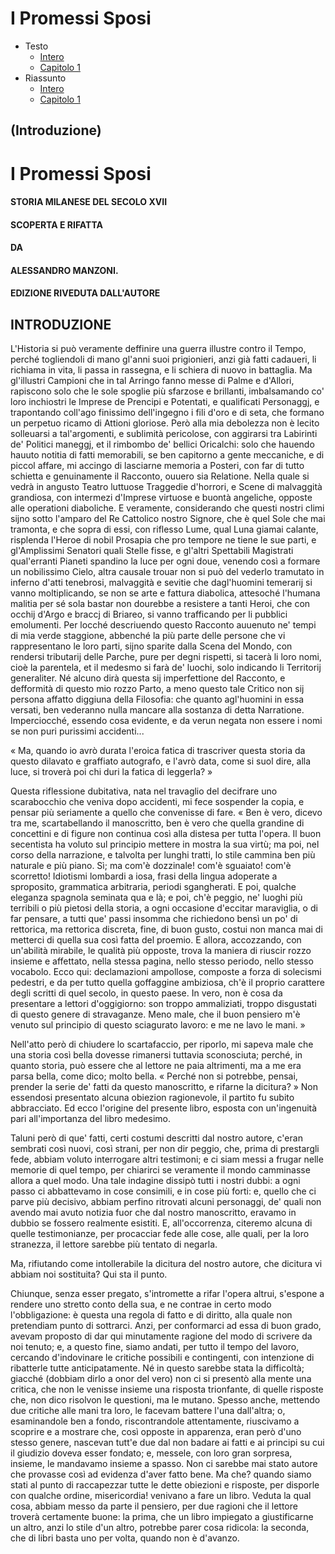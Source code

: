 # I Promessi Sposi

- Testo
    - [Intero](../i-promessi-sposi.md)
    - [Capitolo 1](./testo/capitolo-1.md)
- Riassunto
    - [Intero](../i-promessi-sposi-riassunto.md)
    - [Capitolo 1](./riassunto/capitolo-1.md)


## (Introduzione)

# I Promessi Sposi

#### STORIA MILANESE DEL SECOLO XVII

#### SCOPERTA E RIFATTA

#### DA

#### ALESSANDRO MANZONI.

#### EDIZIONE RIVEDUTA DALL'AUTORE

## INTRODUZIONE

L'Historia si può veramente deffinire una guerra illustre contro il Tempo, perché togliendoli di mano gl'anni suoi prigionieri, anzi già fatti cadaueri, li richiama in vita, li passa in rassegna, e li schiera di nuovo in battaglia. Ma gl'illustri Campioni che in tal Arringo fanno messe di Palme e d'Allori, rapiscono solo che le sole spoglie più sfarzose e brillanti, imbalsamando co' loro inchiostri le Imprese de Prencipi e Potentati, e qualificati Personaggj, e trapontando coll'ago finissimo dell'ingegno i fili d'oro e di seta, che formano un perpetuo ricamo di Attioni gloriose. Però alla mia debolezza non è lecito solleuarsi a tal'argomenti, e sublimità pericolose, con aggirarsi tra Labirinti de' Politici maneggj, et il rimbombo de' bellici Oricalchi: solo che hauendo hauuto notitia di fatti memorabili, se ben capitorno a gente meccaniche, e di piccol affare, mi accingo di lasciarne memoria a Posteri, con far di tutto schietta e genuinamente il Racconto, ouuero sia Relatione. Nella quale si vedrà in angusto Teatro luttuose Traggedie d'horrori, e Scene di malvaggità grandiosa, con intermezi d'Imprese virtuose e buontà angeliche, opposte alle operationi diaboliche. E veramente, considerando che questi nostri climi sijno sotto l'amparo del Re Cattolico nostro Signore, che è quel Sole che mai tramonta, e che sopra di essi, con riflesso Lume, qual Luna giamai calante, risplenda l'Heroe di nobil Prosapia che pro tempore ne tiene le sue parti, e gl'Amplissimi Senatori quali Stelle fisse, e gl'altri Spettabili Magistrati qual'erranti Pianeti spandino la luce per ogni doue, venendo così a formare un nobilissimo Cielo, altra causale trouar non si può del vederlo tramutato in inferno d'atti tenebrosi, malvaggità e sevitie che dagl'huomini temerarij si vanno moltiplicando, se non se arte e fattura diabolica, attesoché l'humana malitia per sé sola bastar non dourebbe a resistere a tanti Heroi, che con occhij d'Argo e braccj di Briareo, si vanno trafficando per li pubblici emolumenti. Per locché descriuendo questo Racconto auuenuto ne' tempi di mia verde staggione, abbenché la più parte delle persone che vi rappresentano le loro parti, sijno sparite dalla Scena del Mondo, con rendersi tributarij delle Parche, pure per degni rispetti, si tacerà li loro nomi, cioè la parentela, et il medesmo si farà de' luochi, solo indicando li Territorij generaliter. Né alcuno dirà questa sij imperfettione del Racconto, e defformità di questo mio rozzo Parto, a meno questo tale Critico non sij persona affatto diggiuna della Filosofia: che quanto agl'huomini in essa versati, ben vederanno nulla mancare alla sostanza di detta Narratione. Imperciocché, essendo cosa evidente, e da verun negata non essere i nomi se non puri purissimi accidenti...

« Ma, quando io avrò durata l'eroica fatica di trascriver questa storia da questo dilavato e graffiato autografo, e l'avrò data, come si suol dire, alla luce, si troverà poi chi duri la fatica di leggerla? »

Questa riflessione dubitativa, nata nel travaglio del decifrare uno scarabocchio che veniva dopo accidenti, mi fece sospender la copia, e pensar più seriamente a quello che convenisse di fare. « Ben è vero, dicevo tra me, scartabellando il manoscritto, ben è vero che quella grandine di concettini e di figure non continua così alla distesa per tutta l'opera. Il buon secentista ha voluto sul principio mettere in mostra la sua virtù; ma poi, nel corso della narrazione, e talvolta per lunghi tratti, lo stile cammina ben più naturale e più piano. Sì; ma com'è dozzinale! com'è sguaiato! com'è scorretto! Idiotismi lombardi a iosa, frasi della lingua adoperate a sproposito, grammatica arbitraria, periodi sgangherati. E poi, qualche eleganza spagnola seminata qua e là; e poi, ch'è peggio, ne' luoghi più terribili o più pietosi della storia, a ogni occasione d'eccitar maraviglia, o di far pensare, a tutti que' passi insomma che richiedono bensì un po' di rettorica, ma rettorica discreta, fine, di buon gusto, costui non manca mai di metterci di quella sua così fatta del proemio. E allora, accozzando, con un'abilità mirabile, le qualità più opposte, trova la maniera di riuscir rozzo insieme e affettato, nella stessa pagina, nello stesso periodo, nello stesso vocabolo. Ecco qui: declamazioni ampollose, composte a forza di solecismi pedestri, e da per tutto quella goffaggine ambiziosa, ch'è il proprio carattere degli scritti di quel secolo, in questo paese. In vero, non è cosa da presentare a lettori d'oggigiorno: son troppo ammaliziati, troppo disgustati di questo genere di stravaganze. Meno male, che il buon pensiero m'è venuto sul principio di questo sciagurato lavoro: e me ne lavo le mani. »

Nell'atto però di chiudere lo scartafaccio, per riporlo, mi sapeva male che una storia così bella dovesse rimanersi tuttavia sconosciuta; perché, in quanto storia, può essere che al lettore ne paia altrimenti, ma a me era parsa bella, come dico; molto bella. « Perché non si potrebbe, pensai, prender la serie de' fatti da questo manoscritto, e rifarne la dicitura? » Non essendosi presentato alcuna obiezion ragionevole, il partito fu subito abbracciato. Ed ecco l'origine del presente libro, esposta con un'ingenuità pari all'importanza del libro medesimo.

Taluni però di que' fatti, certi costumi descritti dal nostro autore, c'eran sembrati così nuovi, così strani, per non dir peggio, che, prima di prestargli fede, abbiam voluto interrogare altri testimoni; e ci siam messi a frugar nelle memorie di quel tempo, per chiarirci se veramente il mondo camminasse allora a quel modo. Una tale indagine dissipò tutti i nostri dubbi: a ogni passo ci abbattevamo in cose consimili, e in cose più forti: e, quello che ci parve più decisivo, abbiam perfino ritrovati alcuni personaggi, de' quali non avendo mai avuto notizia fuor che dal nostro manoscritto, eravamo in dubbio se fossero realmente esistiti. E, all'occorrenza, citeremo alcuna di quelle testimonianze, per procacciar fede alle cose, alle quali, per la loro stranezza, il lettore sarebbe più tentato di negarla.

Ma, rifiutando come intollerabile la dicitura del nostro autore, che dicitura vi abbiam noi sostituita? Qui sta il punto.

Chiunque, senza esser pregato, s'intromette a rifar l'opera altrui, s'espone a rendere uno stretto conto della sua, e ne contrae in certo modo l'obbligazione: è questa una regola di fatto e di diritto, alla quale non pretendiam punto di sottrarci. Anzi, per conformarci ad essa di buon grado, avevam proposto di dar qui minutamente ragione del modo di scrivere da noi tenuto; e, a questo fine, siamo andati, per tutto il tempo del lavoro, cercando d'indovinare le critiche possibili e contingenti, con intenzione di ribatterle tutte anticipatamente. Né in questo sarebbe stata la difficoltà; giacché (dobbiam dirlo a onor del vero) non ci si presentò alla mente una critica, che non le venisse insieme una risposta trionfante, di quelle risposte che, non dico risolvon le questioni, ma le mutano. Spesso anche, mettendo due critiche alle mani tra loro, le facevam battere l'una dall'altra; o, esaminandole ben a fondo, riscontrandole attentamente, riuscivamo a scoprire e a mostrare che, così opposte in apparenza, eran però d'uno stesso genere, nascevan tutt'e due dal non badare ai fatti e ai principi su cui il giudizio doveva esser fondato; e, messele, con loro gran sorpresa, insieme, le mandavamo insieme a spasso. Non ci sarebbe mai stato autore che provasse così ad evidenza d'aver fatto bene. Ma che? quando siamo stati al punto di raccapezzar tutte le dette obiezioni e risposte, per disporle con qualche ordine, misericordia! venivano a fare un libro. Veduta la qual cosa, abbiam messo da parte il pensiero, per due ragioni che il lettore troverà certamente buone: la prima, che un libro impiegato a giustificarne un altro, anzi lo stile d'un altro, potrebbe parer cosa ridicola: la seconda, che di libri basta uno per volta, quando non è d'avanzo.